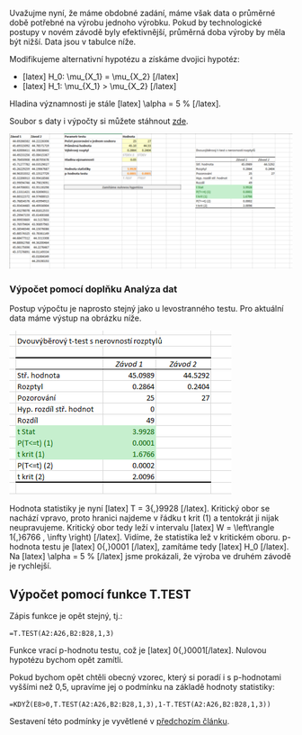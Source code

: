 Uvažujme nyní, že máme obdobné zadání, máme však data o průměrné době potřebné na výrobu jednoho výrobku. Pokud by technologické postupy v novém závodě byly efektivnější, průměrná doba výroby by měla být nižší. Data jsou v tabulce níže.

Modifikujeme alternativní hypotézu a získáme dvojici hypotéz:

* [latex] H_0: \mu_{X_1} = \mu_{X_2} [/latex]
* [latex] H_1: \mu_{X_1} > \mu_{X_2} [/latex]

Hladina významnosti je stále [latex] \alpha = 5 % [/latex].

Soubor s daty i výpočty si můžete stáhnout [zde](media/welchuv-test-pravostranny/welschuv-test.xlsx).

![](media/welchuv-test-pravostranny/pravostranny-welchuv-test-excel.png)

### Výpočet pomocí doplňku Analýza dat

Postup výpočtu je naprosto stejný jako u levostranného testu. Pro aktuální data máme výstup na obrázku níže.

![](media/welchuv-test-pravostranny/pravostranny-welchuv-test-ad-vysledky-2.png)

Hodnota statistiky je nyní [latex] T = 3{,}9928 [/latex]. Kritický obor se nachází vpravo, proto hranici najdeme v řádku t krit (1) a tentokrát ji nijak neupravujeme. Kritický obor tedy leží v intervalu [latex] W = \left\rangle 1{,}6766 , \infty \right) [/latex]. Vidíme, že statistika lež v kritickém oboru. p-hodnota testu je [latex] 0{,}0001 [/latex], zamítáme tedy [latex] H_0 [/latex]. Na [latex] \alpha = 5 % [/latex] jsme prokázali, že výroba ve druhém závodě je rychlejší.

## Výpočet pomocí funkce T.TEST

Zápis funkce je opět stejný, tj.:

```
=T.TEST(A2:A26,B2:B28,1,3)
```

Funkce vrací p-hodnotu testu, což je [latex] 0{,}0001[/latex]. Nulovou hypotézu bychom opět zamítli.

Pokud bychom opět chtěli obecný vzorec, který si poradí i s p-hodnotami vyššími než 0,5, upravíme jej o podmínku na základě hodnoty statistiky:

```
=KDYŽ(E8>0,T.TEST(A2:A26,B2:B28,1,3),1-T.TEST(A2:A26,B2:B28,1,3))
```

Sestavení této podmínky je vyvětlené v [předchozím článku](welchuv_test.md).
